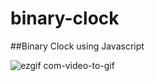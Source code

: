# binary-clock
##Binary Clock using Javascript

![ezgif com-video-to-gif](https://github.com/Obaidur1/binary-clock/assets/54591088/8d025b35-8c31-4474-b1ee-30b87b0206d5)

